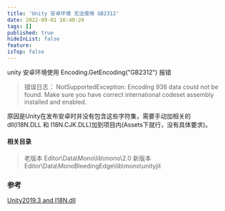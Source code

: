 ```yaml
---
title: 'Unity 安卓环境 无法使用 GB2312'
date: 2022-09-01 16:40:24
tags: []
published: true
hideInList: false
feature: 
isTop: false
---
```


<!-- more -->
unity 安卓环境使用 Encoding.GetEncoding("GB2312") 报错

>错误日志：
>NotSupportedException: Encoding 936 data could not be found. Make sure you have correct international codeset assembly installed and enabled.

原因是Unity在发布安卓时并没有包含这些字符集，需要手动加相关的dll(I18N.DLL 和 I18N.CJK.DLL)加到项目内(Assets下就行，没有具体要求)。

#### 相关目录
>老版本 Editor\Data\Mono\lib\mono\2.0
>新版本 Editor\Data\MonoBleedingEdge\lib\mono\unityjit

### 参考
[Unity2019.3 and I18N.dll](https://answers.unity.com/questions/1728036/unity20193-and-i18ndll.html)